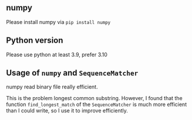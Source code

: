 ## numpy
Please install numpy via ```pip install numpy```

## Python version
Please use python at least 3.9, prefer 3.10

## Usage of ```numpy``` and ```SequenceMatcher```
numpy read binary file really efficient.

This is the problem longest common substring. However, I found that the function ```find_longest_match``` of the ```SequenceMatcher``` is much more efficient than I could write, so I use it to improve efficiently.
